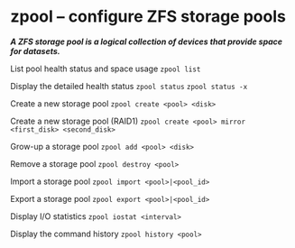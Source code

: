 # zpool – configure ZFS storage pools

___A ZFS storage pool is a logical collection of devices that provide space for datasets.___

List pool health status and space usage
`zpool list`

Display the detailed health status
`zpool status`
`zpool status -x`

Create a new storage pool
`zpool create <pool> <disk>`

Create a new storage pool (RAID1)
`zpool create <pool> mirror <first_disk> <second_disk>`

Grow-up a storage pool
`zpool add <pool> <disk>`

Remove a storage pool
`zpool destroy <pool>`

Import a storage pool
`zpool import <pool>|<pool_id>`

Export a storage pool
`zpool export <pool>|<pool_id>`

Display I/O statistics
`zpool iostat <interval>`

Display the command history
`zpool history <pool>`
